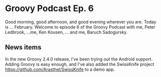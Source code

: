 # Groovy Podcast Ep. 6

Good morning, good afternoon, and good evening wherever you are. Today is ... February. Welcome to episode 6 of the Groovy Podcast with me, Peter Ledbrook, ...me, Ken Kousen, ... and me, Baruch Sadogursky.

## News items

In the new Groovy 2.4.0 release, I've been trying out the Android support. Adding Groovy is easy enough, and I've also added the SwissKnife project https://github.com/Arasthel/SwissKnife to a demo app.


